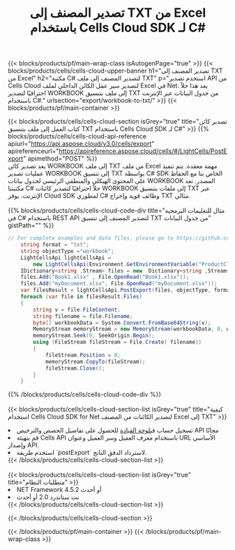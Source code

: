 ﻿---
title:  تصدير المصنف إلى TXT من Excel باستخدام Cells Cloud SDK لـ C#
description:  Aspose.Cells Cloud REST API يدعم تصدير الملفات بتنسيق {0} إلى {1} باستخدام {2}.
---
{{< blocks/products/pf/main-wrap-class isAutogenPage="true" >}}
{{< blocks/products/cells/cells-cloud-upper-banner h1="تصدير المصنف إلى TXT من Excel" h2="مكتبة C# لتصدير المصنف إلى ملف TXT" p="استخدم تصدير API من Cells Cloud لتصدير سير عمل الكائن الداخلي لملف Excel في Net. يعد هذا حلاً احترافيًا لتصدير WORKBOOK إلى ملف بتنسيق TXT من جدول البيانات عبر الإنترنت باستخدام C#." urlsection="export/workbook-to-txt/" >}}
{{< blocks/products/pf/main-container >}}

{{< blocks/products/cells/cells-cloud-section isGrey="true" title="تصدير كائن كتاب العمل إلى ملف بتنسيق TXT باستخدام Cells Cloud SDK لـ C#" >}}
{{% blocks/products/cells/cells-cloud-api-reference apiurl="https://api.aspose.cloud/v3.0/cells/export" apireferenceurl="https://apireference.aspose.cloud/cells/#/LightCells/PostExport" apimethod="POST" %}}
<br/>
يعد تصدير كائن WORKBOOK إلى ملف TXT من ملف Excel مهمة معقدة. يتم تنفيذ عمليات تصدير WORKBOOK إلى تنسيق TXT بواسطة C# SDK الخاص بنا مع الحفاظ على المحتوى الهيكلي والمنطقي الرئيسي لجدول بيانات WORKBOOK المصدر. تعد مكتبتنا C# حلاً احترافيًا لتصدير كائنات WORKBOOK إلى ملفات بتنسيق TXT عبر الإنترنت. يوفر Cloud SDK لمطوري C# وظائف قوية وإخراج TXT مثالي.
<br/>
<br/>
{{% blocks/products/cells/cells-cloud-code-div title="مثال للتعليمات البرمجية في C# باستخدام REST API لتصدير المصنف إلى تنسيق TXT من جدول البيانات" gistPath="" %}}
  
```cs
// For complete examples and data files, please go to https://github.com/aspose-cells-cloud/aspose-cells-cloud-dotnet/
    string format = "txt";
    string objectType ="workbook";
    LightCellsApi lightCellsApi =
        new LightCellsApi(Environment.GetEnvironmentVariable("ProductClientId"), Environment.GetEnvironmentVariable("ProductClientSecret"));
    IDictionary<string ,Stream> files = new  Dictionary<string ,Stream>();
    files.Add("Book1.xlsx" , File.OpenRead("Book1.xlsx"));
    files.Add("myDocument.xlsx", File.OpenRead("myDocument.xlsx"));
    var filesResult = lightCellsApi.PostExport(files, objectType, format);
    foreach (var file in filesResult.Files)
    {
        string v = file.FileContent;
        string filename = file.Filename;
        byte[] workbookData = System.Convert.FromBase64String(v);
        MemoryStream memoryStream = new MemoryStream(workbookData, 0, workbookData.Length);
        memoryStream.Seek(0, SeekOrigin.Begin);
        using (FileStream fileStream = File.Create( filename))
        {
            fileStream.Position = 0;
            memoryStream.CopyTo(fileStream);
            fileStream.Close();
        }
    }
```
   
{{% /blocks/products/cells/cells-cloud-code-div %}}
<br/>
<br/>
{{< blocks/products/cells/cells-cloud-section-list isGrey="true" title="كيفية استخدام Cells Cloud SDK for Net لتصدير الكائنات من المصنف Excel إلى TXT" >}}
<li> تسجيل حساب في<a href="https://dashboard.aspose.cloud/">لوحة القيادة</a> للحصول على تفاصيل الحصص والترخيص API مجانًا</li>
<li>قم بتهيئة Cells API باستخدام معرف العميل وسر العميل وعنوان URL الأساسي وإصدار API.</li>
<li>استخدم طريقة `postExport` لاسترداد الدفق الناتج.</li>
{{< /blocks/products/cells/cells-cloud-section-list >}}
<br/>
<br/>
{{< blocks/products/cells/cells-cloud-section-list isGrey="true" title="متطلبات النظام" >}}
<li>NET Framework 4.5.2 أو أحدث</li>
<li>نت ستاندرد 2.0 أو أحدث</li>
{{< /blocks/products/cells/cells-cloud-section-list >}}

{{< /blocks/products/cells/cells-cloud-section >}}

{{< /blocks/products/pf/main-container >}}
{{< /blocks/products/pf/main-wrap-class >}}
